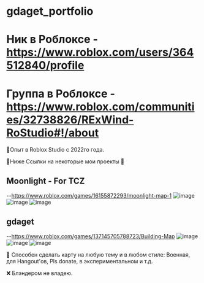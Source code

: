 # gdaget_portfolio

# Ник в Роблоксе - https://www.roblox.com/users/364512840/profile
# Группа в Роблоксе - https://www.roblox.com/communities/32738826/RExWind-RoStudio#!/about

💌Опыт в Roblox Studio с 2022го года.

💌Ниже Ссылки на некоторые мои проекты 🔽

## Moonlight - For TCZ
--https://www.roblox.com/games/16155872293/moonlight-map-1
![image](https://github.com/user-attachments/assets/09ccb002-f3a3-40d6-b8b6-a153e6ceac66)
![image](https://github.com/user-attachments/assets/9c8a3c77-4b41-4835-863a-f1e75b5a6859)
![image](https://github.com/user-attachments/assets/bb54a243-8d6f-45a7-95d0-a5e310012de6)

## gdaget
--https://www.roblox.com/games/137145705788723/Building-Map
![image](https://github.com/user-attachments/assets/67df840f-2ec0-4f37-a939-6a5f037d97f6)
![image](https://github.com/user-attachments/assets/b0a3ae95-1971-485e-9636-5d57d8b7a15e)
![image](https://github.com/user-attachments/assets/0cb3ca69-ae44-4c09-b6de-238245e6d4fd)

💌 Способен сделать карту на любую тему и в любом стиле: Военная, для Hangout'ов, Pls donate, в экспериментальном и т.д.

❌ Блэндером не владею.
